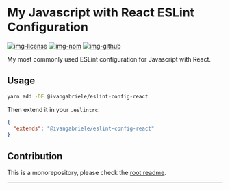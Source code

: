 # My Javascript with React ESLint Configuration

[![img-license]][lnk-license] [![img-npm]][lnk-npm] [![img-github]][lnk-github]

My most commonly used ESLint configuration for Javascript with React.

## Usage

```sh
yarn add -DE @ivangabriele/eslint-config-react
```

Then extend it in your `.eslintrc`:

```json
{
  "extends": "@ivangabriele/eslint-config-react"
}
```

## Contribution

This is a monorepository, please check the [root readme][lnk-contribution].

---

[img-github]:
  https://img.shields.io/github/workflow/status/ivangabriele/eslint-config/Test%20&%20Publish/main?style=flat-square
[img-license]: https://img.shields.io/github/license/ivangabriele/eslint-config?style=flat-square
[img-npm]: https://img.shields.io/npm/v/@ivangabriele/eslint-config-react?style=flat-square
[lnk-github]: https://github.com/ivangabriele/eslint-config/actions?query=branch%3Amain++
[lnk-license]: https://github.com/ivangabriele/eslint-config/blob/main/packages/react/LICENSE
[lnk-npm]: https://www.npmjs.com/package/@ivangabriele/eslint-config-react
[lnk-contribution]: https://github.com/ivangabriele/eslint-config#contribution
